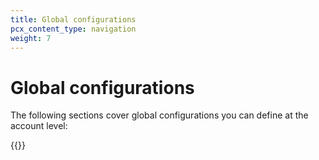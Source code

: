 ```yaml
---
title: Global configurations
pcx_content_type: navigation
weight: 7
---
```


# Global configurations

The following sections cover global configurations you can define at the account level:

{{<directory-listing>}}